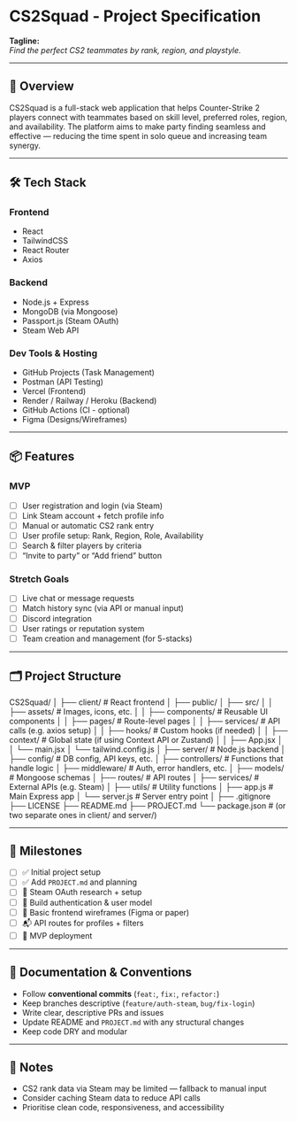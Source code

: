 # CS2Squad - Project Specification

**Tagline:**  
*Find the perfect CS2 teammates by rank, region, and playstyle.*

---

## 🎯 Overview

CS2Squad is a full-stack web application that helps Counter-Strike 2 players connect with teammates based on skill level, preferred roles, region, and availability. The platform aims to make party finding seamless and effective — reducing the time spent in solo queue and increasing team synergy.

---

## 🛠 Tech Stack

### Frontend
- React
- TailwindCSS
- React Router
- Axios

### Backend
- Node.js + Express
- MongoDB (via Mongoose)
- Passport.js (Steam OAuth)
- Steam Web API

### Dev Tools & Hosting
- GitHub Projects (Task Management)
- Postman (API Testing)
- Vercel (Frontend)
- Render / Railway / Heroku (Backend)
- GitHub Actions (CI - optional)
- Figma (Designs/Wireframes)

---

## 📦 Features

### MVP
- [ ] User registration and login (via Steam)
- [ ] Link Steam account + fetch profile info
- [ ] Manual or automatic CS2 rank entry
- [ ] User profile setup: Rank, Region, Role, Availability
- [ ] Search & filter players by criteria
- [ ] “Invite to party” or “Add friend” button

### Stretch Goals
- [ ] Live chat or message requests
- [ ] Match history sync (via API or manual input)
- [ ] Discord integration
- [ ] User ratings or reputation system
- [ ] Team creation and management (for 5-stacks)

---

## 🗂 Project Structure

CS2Squad/
│
├── client/         # React frontend
│   ├── public/
│   ├── src/
│   │   ├── assets/         # Images, icons, etc.
│   │   ├── components/     # Reusable UI components
│   │   ├── pages/          # Route-level pages
│   │   ├── services/       # API calls (e.g. axios setup)
│   │   ├── hooks/          # Custom hooks (if needed)
│   │   ├── context/        # Global state (if using Context API or Zustand)
│   │   ├── App.jsx
│   │   └── main.jsx
│   └── tailwind.config.js
│
├── server/         # Node.js backend
│   ├── config/         # DB config, API keys, etc.
│   ├── controllers/    # Functions that handle logic
│   ├── middleware/     # Auth, error handlers, etc.
│   ├── models/         # Mongoose schemas
│   ├── routes/         # API routes
│   ├── services/       # External APIs (e.g. Steam)
│   ├── utils/          # Utility functions
│   ├── app.js          # Main Express app
│   └── server.js       # Server entry point
│
├── .gitignore
├── LICENSE
├── README.md
├── PROJECT.md
└── package.json       # (or two separate ones in client/ and server/)

---

## 📌 Milestones

- [ ] ✅ Initial project setup
- [ ] ✅ Add `PROJECT.md` and planning
- [ ] 🔧 Steam OAuth research + setup
- [ ] 🧪 Build authentication & user model
- [ ] 🎨 Basic frontend wireframes (Figma or paper)
- [ ] 📬 API routes for profiles + filters
- [ ] 🚀 MVP deployment

---

## 📘 Documentation & Conventions

- Follow **conventional commits** (`feat:`, `fix:`, `refactor:`)
- Keep branches descriptive (`feature/auth-steam`, `bug/fix-login`)
- Write clear, descriptive PRs and issues
- Update README and `PROJECT.md` with any structural changes
- Keep code DRY and modular

---

## 🧠 Notes

- CS2 rank data via Steam may be limited — fallback to manual input
- Consider caching Steam data to reduce API calls
- Prioritise clean code, responsiveness, and accessibility
